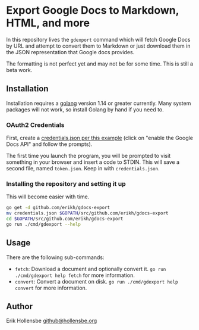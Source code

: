 # Export Google Docs to Markdown, HTML, and more

In this repository lives the `gdexport` command which will fetch Google Docs by
URL and attempt to convert them to Markdown or just download them in the JSON
representation that Google docs provides.

The formatting is not perfect yet and may not be for some time. This is still
a beta work.

## Installation

Installation requires a [golang](https://golang.org) version 1.14 or greater
currently. Many system packages will not work, so install Golang by hand if you
need to.

### OAuth2 Credentials

First, create a [credentials.json per this example](https://developers.google.com/docs/api/quickstart/go) (click on
"enable the Google Docs API" and follow the prompts).

The first time you launch the program, you will be prompted to visit something
in your browser and insert a code to STDIN. This will save a second file, named
`token.json`. Keep in with `credentials.json`.

### Installing the repository and setting it up

This will become easier with time.

```bash
go get -d github.com/erikh/gdocs-export
mv credentials.json $GOPATH/src/github.com/erikh/gdocs-export
cd $GOPATH/src/github.com/erikh/gdocs-export
go run ./cmd/gdexport --help
```

## Usage

There are the following sub-commands:

- `fetch`: Download a document and optionally convert it. `go run ./cmd/gdexport help fetch` for more information.
- `convert`: Convert a document on disk. `go run ./cmd/gdexport help convert` for more information.

## Author

Erik Hollensbe <github@hollensbe.org>
